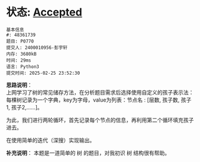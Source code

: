 # 状态: [Accepted](http://dsbpython.openjudge.cn/dspythonbook/solution/48361739/)
```
基本信息
#: 48361739
题目: P0770
提交人: 2400010956-彭宇轩
内存: 3680kB
时间: 29ms
语言: Python3
提交时间: 2025-02-25 23:52:30
```

**思路说明**：  
上网学习了树的常见储存方法，在分析题目需求后选择使用自定义的孩子表示法：每棵树记录为一个字典，key为字母，value为列表：节点名 : [层数, 孩子数, 孩子1, 孩子2,……]。

为此，我们进行两轮循环，首先记录每个节点的信息，再利用第二个循环填充孩子进去。

在使用简单的迭代（深搜）实现输出。

**补充说明**： 
本题是一道简单的 树 的题目，对我初识 树 结构很有帮助。